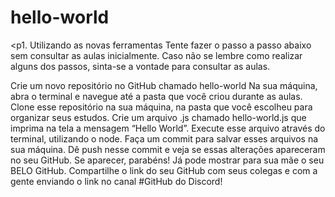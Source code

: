# hello-world

<p1. Utilizando as novas ferramentas
Tente fazer o passo a passo abaixo sem consultar as aulas inicialmente. Caso não se lembre como realizar alguns dos passos, sinta-se a vontade para consultar as aulas.

<p>Crie um novo repositório no GitHub chamado hello-world
Na sua máquina, abra o terminal e navegue até a pasta que você criou durante as aulas.
Clone esse repositório na sua máquina, na pasta que você escolheu para organizar seus estudos.
Crie um arquivo .js chamado hello-world.js que imprima na tela a mensagem “Hello World”.
Execute esse arquivo através do terminal, utilizando o node.
Faça um commit para salvar esses arquivos na sua máquina.
Dê push nesse commit e veja se essas alterações apareceram no seu GitHub.
Se aparecer, parabéns! Já pode mostrar para sua mãe o seu BELO GitHub.
Compartilhe o link do seu GitHub com seus colegas e com a gente enviando o link no canal #GitHub do Discord!</p>
